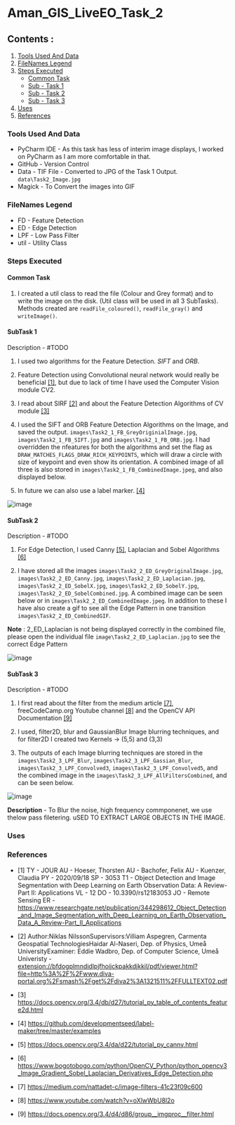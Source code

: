 # Aman_GIS_LiveEO_Task_2

## Contents :
1. [Tools Used And Data](#tools-used-and-data)
2. [FileNames Legend](#filenames-legend)
3. [Steps Executed](#steps-executed)
   * [Common Task](#common-task)
   * [Sub - Task 1](#subtask-1)
   * [Sub - Task 2](#subtask-2)
   * [Sub - Task 3](#subtask-3)
4. [Uses](#uses)
5. [References](#references)



### Tools Used And Data
* PyCharm IDE - As this task has less of interim image displays, I worked on PyCharm as I am more comfortable in that. 
* GitHub - Version Control
* Data - TIF File - Converted to JPG of the Task 1 Output. `data\Task2_Image.jpg`
* Magick - To Convert the images into GIF

### FileNames Legend 

* FD  - Feature Detection
* ED  - Edge Detection
* LPF - Low Pass Filter
* util - Utility Class

### Steps Executed

#### Common Task 
1. I created a util class to read the file (Colour and Grey format) and to write the image on the disk. (Util class will be used in all 3 SubTasks). Methods created are `readFile_coloured()`, `readFile_gray()` and `writeImage()`. 


#### SubTask 1

Description - #TODO
1. I used two algorithms for the Feature Detection. *SIFT* and *ORB*. 

2. Feature Detection using Convolutional neural network would really be beneficial [[1]](#1), but due to lack of time I have used the Computer Vision module CV2. 

3. I read about SIRF [[2]](#2) and about the Feature Detection Algorithms of CV module [[3]](#3)

4. I used the SIFT and ORB Feature Detection Algorithms on the Image, and saved the output. `images\Task2_1_FB_GreyOriginialImage.jpg`, `images\Task2_1_FB_SIFT.jpg` and `images\Task2_1_FB_ORB.jpg`. I had overridden the nfeatures for both the algorithms and set the flag as `DRAW_MATCHES_FLAGS_DRAW_RICH_KEYPOINTS`, which will draw a circle with size of keypoint and even show its orientation. A combined image of all three is also stored in `images\Task2_1_FB_CombinedImage.jpeg`, and also displayed below. 

5. In future we can also use a label marker. [[4]](#4)

![image](https://user-images.githubusercontent.com/75158219/126021598-1c5bc4b5-ba32-415c-b91e-bf0ba49f45c3.png)




#### SubTask 2 

Description - #TODO
1. For Edge Detection, I used Canny [[5]](#5), Laplacian and Sobel Algorithms [[6]](#6)

2. I have stored all the images `images\Task2_2_ED_GreyOriginalImage.jpg`, `images\Task2_2_ED_Canny.jpg`, `images\Task2_2_ED_Laplacian.jpg`, `images\Task2_2_ED_SobelX.jpg`, `images\Task2_2_ED_SobelY.jpg`, `images\Task2_2_ED_SobelCombined.jpg`. A combined image can be seen below or in `images\Task2_2_ED_CombinedImage.jpeg`. In addition to these I have also create a gif to see all the Edge Pattern in one transition `images\Task2_2_ED_CombinedGIF`. 

**Note** : 2_ED_Laplacian is not being displayed correctly in the combined file, please open the individual file `image\Task2_2_ED_Laplacian.jpg` to see the correct Edge Pattern

![image](https://user-images.githubusercontent.com/75158219/126022062-3118ac3c-73d4-4b4d-b4ff-54ecc9e37c18.png)




#### SubTask 3 

Description - #TODO

1. I first read about the filter from the medium article [[7]](#7), freeCodeCamp.org Youtube channel [[8]](#8) and the OpenCV API Documentation [[9]](#9)

2. I used, filter2D, blur and GaussianBlur Image blurring techniques, and for filter2D I created two Kernels -> (5,5) and (3,3)

3. The outputs of each Image blurring techniques are stored in the `images\Task2_3_LPF_Blur`, `images\Task2_3_LPF_Gassian_Blur`, `images\Task2_3_LPF_Convolved3`, `images\Task2_3_LPF_Convolved5`, and the combined image in the `images\Task2_3_LPF_AllFiltersCombined`, and can be seen below. 

![image](https://user-images.githubusercontent.com/75158219/126036302-88fbcf59-204d-4732-8baa-0a01e44f8487.png)




**Description** - To Blur the noise, high frequency commponenet, we use thelow pass filetering. uSED TO EXTRACT LARGE OBJECTS IN THE IMAGE. 

### Uses


### References 
* <a id="1">[1]</a> TY  - JOUR
AU  - Hoeser, Thorsten
AU  - Bachofer, Felix
AU  - Kuenzer, Claudia
PY  - 2020/09/18
SP  - 3053
T1  - Object Detection and Image Segmentation with Deep Learning on Earth Observation Data: A Review-Part II: Applications
VL  - 12
DO  - 10.3390/rs12183053
JO  - Remote Sensing
ER  - 
https://www.researchgate.net/publication/344298612_Object_Detection_and_Image_Segmentation_with_Deep_Learning_on_Earth_Observation_Data_A_Review-Part_II_Applications

* <a id="2">[2]</a>
Author:Niklas NilssonSupervisors:Villiam Aspegren, Carmenta Geospatial TechnologiesHaidar Al-Naseri, Dep. of Physics, Umeå UniversityExaminer: Eddie Wadbro, Dep. of Computer Science, Umeå Univeristy - 
[extension://bfdogplmndidlpjfhoijckpakkdjkkil/pdf/viewer.html?file=http%3A%2F%2Fwww.diva-portal.org%2Fsmash%2Fget%2Fdiva2%3A1321511%2FFULLTEXT02.pdf](extension://bfdogplmndidlpjfhoijckpakkdjkkil/pdf/viewer.html?file=http%3A%2F%2Fwww.diva-portal.org%2Fsmash%2Fget%2Fdiva2%3A1321511%2FFULLTEXT02.pdf)

* <a id="3">[3]</a>
https://docs.opencv.org/3.4/db/d27/tutorial_py_table_of_contents_feature2d.html


* <a id="4">[4]</a>
 https://github.com/developmentseed/label-maker/tree/master/examples

* <a id="5">[5]</a>
https://docs.opencv.org/3.4/da/d22/tutorial_py_canny.html

* <a id="6">[6]</a> https://www.bogotobogo.com/python/OpenCV_Python/python_opencv3_Image_Gradient_Sobel_Laplacian_Derivatives_Edge_Detection.php

* <a id="7">[7]</a> https://medium.com/nattadet-c/image-filters-41c23f09c600

* <a id="8">[8]</a> https://www.youtube.com/watch?v=oXlwWbU8l2o

* <a id="9">[9]</a> https://docs.opencv.org/3.4/d4/d86/group__imgproc__filter.html




